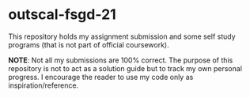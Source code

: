 # outscal-fsgd-21
 This repository holds my assignment submission and some self study programs (that is not part of official coursework). 
 
 **NOTE**: Not all my submissions are 100% correct. The purpose of this repository is not to act as a solution guide but to track my own personal progress. 
I encourage the reader to use my code only as inspiration/reference.
